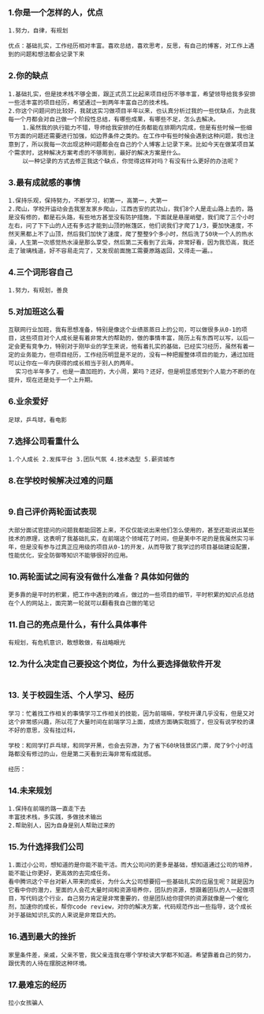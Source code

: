 ### 1.你是一个怎样的人，优点

```
1.努力，自律，有规划

优点：基础扎实，工作经历相对丰富。喜欢总结，喜欢思考，反思，有自己的博客，对工作上遇到的问题和想法都会记录下来
```

### 2.你的缺点

```
1.基础扎实，但是技术栈不够全面，跟正式员工比起来项目经历不够丰富，希望领导给我多安排一些活丰富的项目经历，希望通过一到两年丰富自己的技术栈。
2.你这个问题问的比较好，我就这实习做项目半年以来，也认真分析过我的一些优缺点，为此我每一个月都会对自己做一个阶段性总结，有哪些成果，有哪些不足，怎么去解决。
	1.虽然我的执行能力不错，导师给我安排的任务都能在排期内完成，但是有些时候一些细节方面的问题还需要进行加强，如边界条件之类的。在工作中有些时候会遇到这种问题，我也注意到了，所以我每一次出现这种问题都会在自己的个人博客上记录下来。比如今天在做某项目某个需求时，这种解决方案考虑的不够周到，最好的解决方案是什么。
	以一种记录的方式去修正我这个缺点，你觉得这样对吗？有没有什么更好的办法呢？
```

### 3.最有成就感的事情

```
1.保持乐观，保持努力，不断学习，初第一，高第一，大第一
2.爬山，学校开运动会去我室友家乡爬山，江西吉安的武功山，我们8个人是走山路上去的，路是没有修的，都是石头路，有些地方甚至没有防护措施，下面就是悬崖峭壁，我们爬了三个小时左右，问了下下山的人还有多远才能到山顶的帐篷区，他们说我们才爬了1/3，要加快速度，不然天黑都上不了山顶，然后我们加快了速度，爬了整整9个多小时，然后洗了50块一个人的热水澡，人生第一次感觉热水澡是那么享受，然后第二天看到了云海，非常好看，因为我恐高，我还走了玻璃栈道，好不容易走完了，又发现前面施工需要原路返回，又得走一遍。。
```



### 4.三个词形容自己

```
1.努力，有规划，善良
```



### 5.对加班这么看

```
互联网行业加班，我有思想准备，特别是像这个业绩蒸蒸日上的公司，可以做很多从0-1的项目，这些项目对个人成长是有着非常大的帮助的，做的事情丰富，简历上有东西可以写，以后一定会更有竞争力，特别对于刚毕业的学生来说，他有着扎实的基础，已经实习经历，虽然有着一定的业务能力，但项目经历，工作经历明显是不足的，没有一种把握整体项目的能力，通过加班可以让你在一年内获得的成长相当于别人的两年。
  实习也半年多了，也是一直加班的，大小周，累吗？还好，但是明显感觉到个人能力不断的在提升，现在还是处于一个上升期。
```

### 6.业余爱好

```
足球，乒乓球，看电影
```

### 7.选择公司看重什么

```
1.个人成长 2.发挥平台 3.团队气氛 4.技术选型 5.薪资城市
```

### 8.在学校时候解决过难的问题

```

```

### 9.自己评价两轮面试表现

```
大部分面试官提问的问题我都能回答上来，不仅仅能说出来他们怎么使用的，甚至还能说出某些技术的原理，这表明了我基础扎实，在前端这个领域花了时间，但是美中不足的是我虽然实习半年，但是没有参与过真正应用级的项目从0-1的开发，从而导致了我学过的项目基础建设配置，性能优化，安全防御等知识不能够很好的应用。
```

### 10.两轮面试之间有没有做什么准备？具体如何做的

```
更多靠的是平时的积累，把工作中遇到的难点，做过的一些项目的细节，平时积累的知识点总结在个人的网站上，面完第一轮就可以翻看我自己做的笔记
```

### 11.自己的亮点是什么，有什么具体事件

```
有规划，有危机意识，敢想敢做，有战略眼光
```

### 12.为什么决定自己要投这个岗位，为什么要选择做软件开发

```

```

### 13. 关于校园生活、个人学习、经历

```
学习：忙着找工作相关的事情学习工作相关的技能，因为前端嘛，学校开课几乎没有，但是又对这个非常感兴趣，所以花了大量时间在前端学习上面，成绩方面确实耽搁了，但没有说学校的课不好的意思，没有挂过科，

学校：和同学打乒乓球，和同学开黑，也会去穷游，为了省下60块钱景区门票，爬了9个小时连路都没有修过的山，但是第二天看到云海非常有成就感。

经历：
```

### 14.未来规划

```
1.保持在前端的路一直走下去
丰富技术栈，多实践，多做技术输出
2.帮助别人，因为自身是别人帮助过来的
```

### 15.为什选择我们公司

```
1.面过小公司，想知道的是你能不能干活。而大公司问的更多是基础，想知道通过公司的培养，能不能让你更好，更高效的去完成任务。
看中腾讯这个平台对新人带来的成长，为什么大公司想要招一些基础扎实的应届生呢？就是因为它看中你的潜力，里面的人会花大量时间和资源培养你，团队的资源，想跟着团队的人一起做项目，写代码这个行业，自己努力肯定是非常重要的，但是团队给你提供的资源就像是一个催化剂，加速你的成长，帮你code review，对你的解决方案，代码规范作出一些指导，这个成长对于基础知识扎实的人来说是非常巨大的。
```

### 16.遇到最大的挫折

```
家里条件差，亲戚，父亲不管，我父亲连我在哪个学校读大学都不知道。希望靠着自己的努力，跟优秀的人待在摆脱这种环境。
```

### 17.最难忘的经历

```
拉小女孩骗人
```

